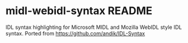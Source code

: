 # midl-webidl-syntax README

IDL syntax highlighting for Microsoft MIDL and Mozilla WebIDL style IDL syntax. Ported from https://github.com/andik/IDL-Syntax
